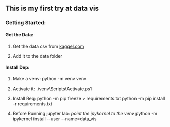## This is my first try at data vis

### Getting Started:

#### Get the Data:
1. Get the data csv from
[kaggel.com](https://www.kaggle.com/sudalairajkumar/novel-corona-virus-2019-dataset)

2. Add it to the data folder

#### Install Dep:
1. Make a venv:
    python -m venv venv

2. Activate it:
    .\venv\Scripts\Activate.ps1

3. Install Req:
    python -m pip freeze > requirements.txt
    python -m pip install -r requirements.txt

4. Before Running jupyter lab:
    *point the ipykernel to the venv*
    python -m ipykernel install --user --name=data_vis